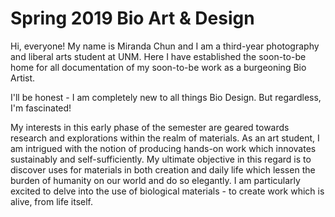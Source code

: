 # Spring 2019 Bio Art & Design
Hi, everyone! My name is Miranda Chun and I am a third-year photography and liberal arts student at UNM. Here I have established the soon-to-be home for all documentation of my soon-to-be work as a burgeoning Bio Artist. 

I'll be honest - I am completely new to all things Bio Design. 
But regardless, I'm fascinated!

My interests in this early phase of the semester are geared towards research and explorations within the realm of materials. 
As an art student, I am intrigued with the notion of producing hands-on work which innovates sustainably and self-sufficiently. 
My ultimate objective in this regard is to discover uses for materials in both creation and daily life which lessen the burden of humanity on our world and do so elegantly. 
I am particularly excited to delve into the use of biological materials - to create work which is alive, from life itself.
